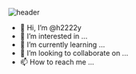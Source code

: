 ![header](https://capsule-render.vercel.app/api?type=soft&color=auto&height=300&section=header&text=WELCOME&fontSize=90&desc=Hyesu's%20github%20profile&descSize=50)

- 👋 Hi, I’m @h2222y
- 👀 I’m interested in ...
- 🌱 I’m currently learning ...
- 💞️ I’m looking to collaborate on ...
- 📫 How to reach me ...

<!---
h2222y/h2222y is a ✨ special ✨ repository because its `README.md` (this file) appears on your GitHub profile.
You can click the Preview link to take a look at your changes.
--->

